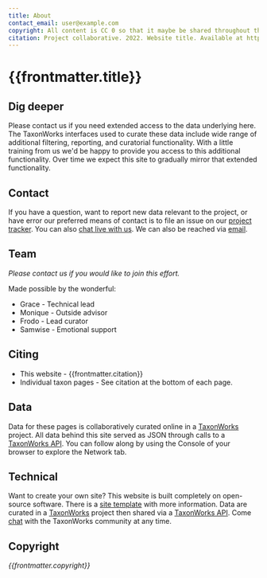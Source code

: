 ```yaml
---
title: About
contact_email: user@example.com
copyright: All content is CC 0 so that it maybe be shared throughout the world in places like Wikipedia.
citation: Project collaborative. 2022. Website title. Available at https://example.com. 
---
```


# {{frontmatter.title}}

## Dig deeper
Please contact us if you need extended access to the data underlying here. The TaxonWorks interfaces used to curate these data include wide range of additional filtering, reporting, and curatorial functionality. With a little training from us we'd be happy to provide you access to this additional functionality. Over time we expect this site to gradually mirror that extended functionality.

## Contact
If you have a question, want to report new data relevant to the project, or have error our preferred means of contact is to file an issue on our [project tracker](https://github.com/our/project/tracker). You can also [chat live with us](https://slackservername). We can also be reached via [email](mailto:{{frontmatter.contact_email}}).   

## Team
 _Please contact us if you would like to join this effort._

Made possible by the wonderful:
* Grace - Technical lead
* Monique - Outside advisor 
* Frodo - Lead curator
* Samwise - Emotional support

## Citing
* This website - {{frontmatter.citation}}
* Individual taxon pages - See citation at the bottom of each page.  

## Data
Data for these pages is collaboratively curated online in a [TaxonWorks](https://taxonworks) project. All data behind this site served as JSON through calls to a [TaxonWorks API](https://api.taxonworks.org). You can follow along by using the Console of your browser to explore the Network tab. 

## Technical
Want to create your own site? This website is built completely on open-source software. There is a [site template](https://github.com/SpeciesFileGroup/<something>) with more information. Data are curated in a [TaxonWorks](https://taxonworks.org) project then shared via a [TaxonWorks API](https://api.taxonworks.org). Come [chat](https://gitter.im/SpeciesFileGroup/taxonworks) with the TaxonWorks community at any time.

## Copyright
_{{frontmatter.copyright}}_
